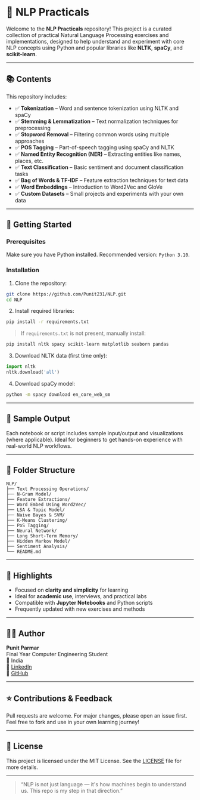 # 🧠 NLP Practicals

Welcome to the **NLP Practicals** repository! This project is a curated collection of practical Natural Language Processing exercises and implementations, designed to help understand and experiment with core NLP concepts using Python and popular libraries like **NLTK**, **spaCy**, and **scikit-learn**.

---

## 📚 Contents

This repository includes:

- ✅ **Tokenization** – Word and sentence tokenization using NLTK and spaCy  
- ✅ **Stemming & Lemmatization** – Text normalization techniques for preprocessing  
- ✅ **Stopword Removal** – Filtering common words using multiple approaches  
- ✅ **POS Tagging** – Part-of-speech tagging using spaCy and NLTK  
- ✅ **Named Entity Recognition (NER)** – Extracting entities like names, places, etc.  
- ✅ **Text Classification** – Basic sentiment and document classification tasks  
- ✅ **Bag of Words & TF-IDF** – Feature extraction techniques for text data  
- ✅ **Word Embeddings** – Introduction to Word2Vec and GloVe  
- ✅ **Custom Datasets** – Small projects and experiments with your own data  

---

## 🚀 Getting Started

### Prerequisites

Make sure you have Python installed. Recommended version: `Python 3.10`.

### Installation

1. Clone the repository:

```bash
git clone https://github.com/Punit231/NLP.git
cd NLP
```

2. Install required libraries:

```bash
pip install -r requirements.txt
```

> If `requirements.txt` is not present, manually install:

```bash
pip install nltk spacy scikit-learn matplotlib seaborn pandas
```

3. Download NLTK data (first time only):

```python
import nltk
nltk.download('all')
```

4. Download spaCy model:

```bash
python -m spacy download en_core_web_sm
```

---

## 🧪 Sample Output

Each notebook or script includes sample input/output and visualizations (where applicable). Ideal for beginners to get hands-on experience with real-world NLP workflows.

---

## 📁 Folder Structure

```
NLP/
├── Text Processing Operations/
├── N-Gram Model/
├── Feature Extractions/
├── Word Embed Using Word2Vec/
├── LSA & Topic Model/
├── Naive Bayes & SVM/
├── K-Means Clustering/
├── PoS Tagging/
├── Neural Network/
├── Long Short-Term Memory/
├── Hidden Markov Model/
├── Sentiment Analysis/
└── README.md
```

---

## 📌 Highlights

- Focused on **clarity and simplicity** for learning  
- Ideal for **academic use**, interviews, and practical labs  
- Compatible with **Jupyter Notebooks** and Python scripts  
- Frequently updated with new exercises and methods  

---

## 🙋‍♂️ Author

**Punit Parmar**  
Final Year Computer Engineering Student  
📍 India  
🔗 [LinkedIn](https://www.linkedin.com/in/punitparmar231/)  
🔗 [GitHub](https://github.com/Punit231)

---

## ⭐️ Contributions & Feedback

Pull requests are welcome. For major changes, please open an issue first.  
Feel free to fork and use in your own learning journey!

---

## 📜 License

This project is licensed under the MIT License. See the [LICENSE](LICENSE) file for more details.

---

> “NLP is not just language — it's how machines begin to understand us. This repo is my step in that direction.”
